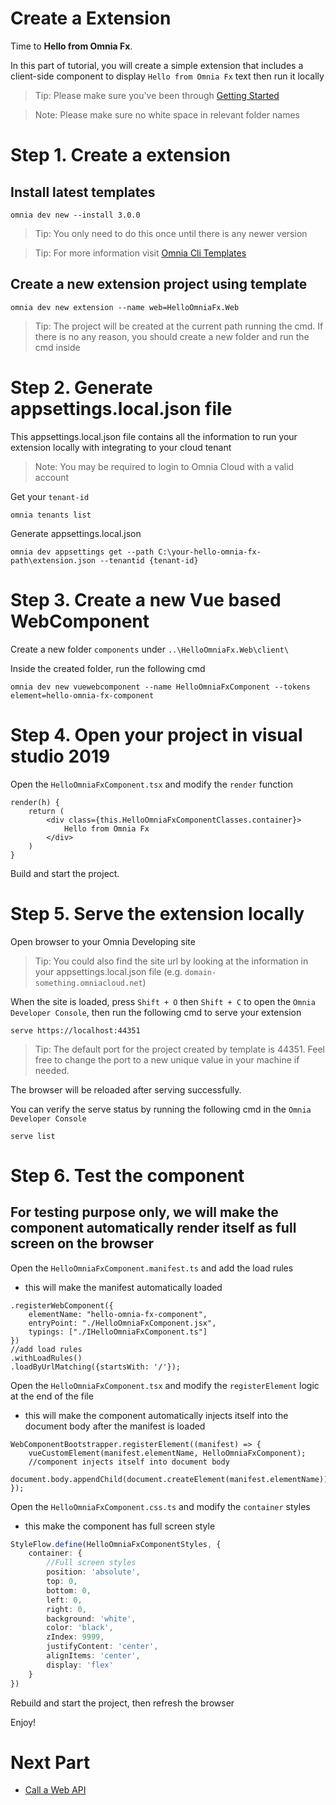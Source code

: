 # Create a Extension

Time to **Hello from Omnia Fx**.

In this part of tutorial, you will create a simple extension that includes a client-side component to display `Hello from Omnia Fx` text then run it locally

>Tip: Please make sure you've been through [Getting Started](../getting-started)

>Note: Please make sure no white space in relevant folder names 

# Step 1. Create a extension

## Install latest templates

```
omnia dev new --install 3.0.0
```

>Tip: You only need to do this once until there is any newer version

>Tip: For more information visit [Omnia Cli Templates](/preciofishbone/omniaclitemplates)

## Create a new extension project using template

```
omnia dev new extension --name web=HelloOmniaFx.Web
```

>Tip: The project will be created at the current path running the cmd. If there is no any reason, you should create a new folder and run the cmd inside

# Step 2. Generate appsettings.local.json file

This appsettings.local.json file contains all the information to run your extension locally with integrating to your cloud tenant

>Note: You may be required to login to Omnia Cloud with a valid account

Get your `tenant-id`

```
omnia tenants list
```

Generate appsettings.local.json

```
omnia dev appsettings get --path C:\your-hello-omnia-fx-path\extension.json --tenantid {tenant-id}
```

# Step 3. Create a new Vue based WebComponent

Create a new folder `components` under `..\HelloOmniaFx.Web\client\`

Inside the created folder, run the following cmd

```
omnia dev new vuewebcomponent --name HelloOmniaFxComponent --tokens element=hello-omnia-fx-component
```

# Step 4. Open your project in visual studio 2019

Open the `HelloOmniaFxComponent.tsx` and modify the `render` function 

```tsx
render(h) {
    return (
        <div class={this.HelloOmniaFxComponentClasses.container}>
            Hello from Omnia Fx
        </div>
    )
}
```

Build and start the project. 

# Step 5. Serve the extension locally 

Open browser to your Omnia Developing site

>Tip: You could also find the site url by looking at the information in your appsettings.local.json file (e.g. `domain-something.omniacloud.net`)

When the site is loaded, press `Shift + O` then `Shift + C` to open the `Omnia Developer Console`, then run the following cmd to serve your extension

```
serve https://localhost:44351
```

>Tip: The default port for the project created by template is 44351. Feel free to change the port to a new unique value in your machine if needed.

The browser will be reloaded after serving successfully.

You can verify the serve status by running the following cmd in the `Omnia Developer Console`

```
serve list
```

# Step 6. Test the component

## For testing purpose only, we will make the component automatically render itself as full screen on the browser


Open the `HelloOmniaFxComponent.manifest.ts` and add the load rules

-   this will make the manifest automatically loaded

```tsx
.registerWebComponent({
    elementName: "hello-omnia-fx-component",
    entryPoint: "./HelloOmniaFxComponent.jsx",
    typings: ["./IHelloOmniaFxComponent.ts"]
})
//add load rules
.withLoadRules()
.loadByUrlMatching({startsWith: '/'});
```

Open the `HelloOmniaFxComponent.tsx` and modify the `registerElement` logic at the end of the file 

-   this will make the component automatically injects itself into the document body after the manifest is loaded

```tsx
WebComponentBootstrapper.registerElement((manifest) => {
    vueCustomElement(manifest.elementName, HelloOmniaFxComponent);
    //component injects itself into document body
    document.body.appendChild(document.createElement(manifest.elementName));
});
```

Open the `HelloOmniaFxComponent.css.ts` and modify the `container` styles

-   this make the component has full screen style

```ts
StyleFlow.define(HelloOmniaFxComponentStyles, {
    container: {
        //Full screen styles
        position: 'absolute',
        top: 0,
        bottom: 0,
        left: 0,
        right: 0,
        background: 'white',
        color: 'black',
        zIndex: 9999,
        justifyContent: 'center',
        alignItems: 'center',
        display: 'flex'
    }
})
```

Rebuild and start the project, then refresh the browser

Enjoy!

# Next Part
-   [Call a Web API](./call-web-api)